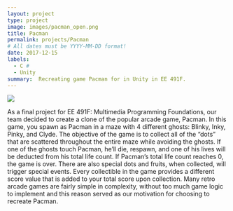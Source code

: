 ```yaml
---
layout: project
type: project
image: images/pacman_open.png
title: Pacman
permalink: projects/Pacman
# All dates must be YYYY-MM-DD format!
date: 2017-12-15
labels:
  - C #
  - Unity
summary:  Recreating game Pacman for in Unity in EE 491F.
---
```


<img class="ui medium right floated rounded image" src="../images/pacman.png">

  As a final project for EE 491F: Multimedia Programming Foundations, our team decided to create a clone of the popular arcade game, Pacman.  In this game, you spawn as Pacman in a maze with 4 different ghosts: Blinky, Inky, Pinky, and Clyde.  The objective of the game is to collect all of the “dots” that are scattered throughout the entire maze while avoiding the ghosts.  If one of the ghosts touch Pacman, he’ll die, respawn, and one of his lives will be deducted from his total life count.  If Pacman’s total life count reaches 0, the game is over.  There are also special dots and fruits, when collected, will trigger special events. Every collectible in the game provides a different score value that is added to your total score upon collection.  Many retro arcade games are fairly simple in complexity, without too much game logic to implement and this reason served as our motivation for choosing to recreate Pacman.
